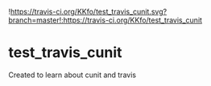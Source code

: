 !https://travis-ci.org/KKfo/test_travis_cunit.svg?branch=master!:https://travis-ci.org/KKfo/test_travis_cunit
# test_travis_cunit
Created to learn about cunit and travis
